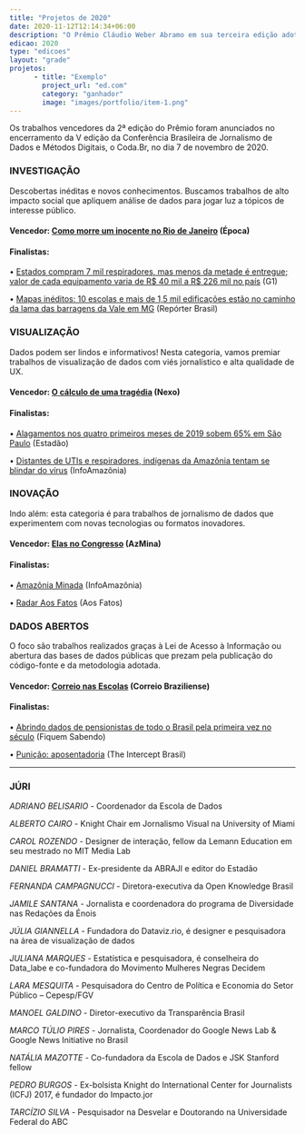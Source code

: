 ```yaml
---
title: "Projetos de 2020"
date: 2020-11-12T12:14:34+06:00
description: "O Prêmio Cláudio Weber Abramo em sua terceira edição adotou um novo formato sem categorias, para premiar os melhores trabalhos de jornalismo de dados do país."
edicao: 2020
type: "edicoes"
layout: "grade"
projetos:
      - title: "Exemplo"
        project_url: "ed.com"
        category: "ganhador"
        image: "images/portfolio/item-1.png"
---
```


Os trabalhos vencedores da 2ª edição do Prêmio foram anunciados no encerramento da V edição da Conferência Brasileira de Jornalismo de Dados e Métodos Digitais, o Coda.Br, no dia 7 de novembro de 2020.

### INVESTIGAÇÃO

Descobertas inéditas e novos conhecimentos. Buscamos trabalhos de alto impacto social que apliquem análise de dados para jogar luz a tópicos de interesse público.

#### **Vencedor:** [Como morre um inocente no Rio de Janeiro](https://epoca.globo.com/rio/como-morre-um-inocente-no-rio-de-janeiro-1-24208427) (Época)

#### **Finalistas:**

• [Estados compram 7 mil respiradores, mas menos da metade é entregue; valor de cada equipamento varia de R$ 40 mil a R$ 226 mil no país](https://g1.globo.com/bemestar/coronavirus/noticia/2020/06/26/estados-compram-7-mil-respiradores-mas-menos-da-metade-e-entregue-valor-de-cada-equipamento-varia-de-r-40-mil-a-r-226-mil-no-pais.ghtml) (G1)

• [Mapas inéditos: 10 escolas e mais de 1,5 mil edificações estão no caminho da lama das barragens da Vale em MG](https://reporterbrasil.org.br/2020/07/mapas-ineditos-10-escolas-e-mais-de-15-mil-predios-publicos-estao-no-caminho-da-lama-das-barragens-da-vale-em-mg/) (Repórter Brasil)

### VISUALIZAÇÃO

Dados podem ser lindos e informativos! Nesta categoria, vamos premiar trabalhos de visualização de dados com viés jornalístico e alta qualidade de UX.

#### **Vencedor:** [O cálculo de uma tragédia](https://www.nexojornal.com.br/especial/2020/08/08/100-mil-mortes-no-Brasil-o-c%C3%A1lculo-de-uma-trag%C3%A9dia) (Nexo)

#### **Finalistas:**

• [Alagamentos nos quatro primeiros meses de 2019 sobem 65% em São Paulo](https://arte.estadao.com.br/sao-paulo/10-anos-de-chuvas/#:~:text=No%20per%C3%ADodo%20mais%20chuvoso%20do,compilado%20tamb%C3%A9m%20mostra%20esse%20aumento) (Estadão)

• [Distantes de UTIs e respiradores, indígenas da Amazônia tentam se blindar do vírus](https://infoamazonia.org/pt/2020/05/distantes-de-utis-e-respiradores-indigenas-da-amazonia-tentam-se-blindar-do-virus/#!/story=post-51141) (InfoAmazônia)

### INOVAÇÃO

Indo além: esta categoria é para trabalhos de jornalismo de dados que experimentem com novas tecnologias ou formatos inovadores.

#### **Vencedor:** [Elas no Congresso](https://www.elasnocongresso.com.br/) (AzMina)

#### **Finalistas:**

• [Amazônia Minada](https://infoamazonia.org/pt/maps/amazoniaminada/) (InfoAmazônia)

• [Radar Aos Fatos](https://www.aosfatos.org/radar/#!/) (Aos Fatos)

### DADOS ABERTOS

O foco são trabalhos realizados graças à Lei de Acesso à Informação ou abertura das bases de dados públicas que prezam pela publicação do código-fonte e da metodologia adotada.

#### **Vencedor:** [Correio nas Escolas](https://correionasescolas.correiobraziliense.com.br/) (Correio Braziliense)

#### **Finalistas:**

• [Abrindo dados de pensionistas de todo o Brasil pela primeira vez no século](https://fiquemsabendo.substack.com/p/aps-denncia-da-fiquem-sabendo-governo-17d) (Fiquem Sabendo)

• [Punição: aposentadoria](https://theintercept.com/2019/09/29/juizes-desembargadores-venda-sentencas/) (The Intercept Brasil)

---

### JÚRI
*ADRIANO BELISARIO* - Coordenador da Escola de Dados

*ALBERTO CAIRO* - Knight Chair em Jornalismo Visual na University of Miami

*CAROL ROZENDO* - Designer de interação, fellow da Lemann Education em seu mestrado no MIT Media Lab

*DANIEL BRAMATTI* - Ex-presidente da ABRAJI e editor do Estadão

*FERNANDA CAMPAGNUCCI* - Diretora-executiva da Open Knowledge Brasil

*JAMILE SANTANA* - Jornalista e coordenadora do programa de Diversidade nas Redações da Énois

*JÚLIA GIANNELLA* - Fundadora do Dataviz.rio, é designer e pesquisadora na área de visualização de dados

*JULIANA MARQUES* - Estatística e pesquisadora, é conselheira do Data\_labe e co-fundadora do Movimento Mulheres Negras Decidem

*LARA MESQUITA* - Pesquisadora do Centro de Política e Economia do Setor Público – Cepesp/FGV

*MANOEL GALDINO* - Diretor-executivo da Transparência Brasil

*MARCO TÚLIO PIRES* - Jornalista, Coordenador do Google News Lab & Google News Initiative no Brasil

*NATÁLIA MAZOTTE* - Co-fundadora da Escola de Dados e JSK Stanford fellow

*PEDRO BURGOS* - Ex-bolsista Knight do International Center for Journalists (ICFJ) 2017, é fundador do Impacto.jor

*TARCÍZIO SILVA* - Pesquisador na Desvelar e Doutorando na Universidade Federal do ABC
